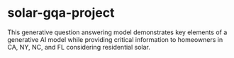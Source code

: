 # solar-gqa-project
This generative question answering model demonstrates key elements of a generative AI model while providing critical information to homeowners in CA, NY, NC, and FL considering residential solar.
